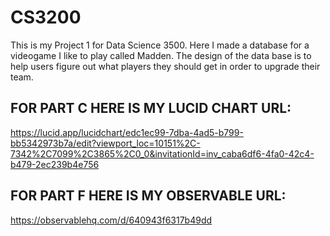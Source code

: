 # CS3200

This is my Project 1 for Data Science 3500. Here I made a database for a videogame I like to play called Madden. The design of the data base is to help users figure out
what players they should get in order to upgrade their team.

## FOR PART C HERE IS MY LUCID CHART URL:
https://lucid.app/lucidchart/edc1ec99-7dba-4ad5-b799-bb5342973b7a/edit?viewport_loc=10151%2C-7342%2C7099%2C3865%2C0_0&invitationId=inv_caba6df6-4fa0-42c4-b479-2ec239b4e756

## FOR PART F HERE IS MY OBSERVABLE URL:
https://observablehq.com/d/640943f6317b49dd

